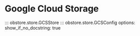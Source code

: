 # Google Cloud Storage

::: obstore.store.GCSStore
::: obstore.store.GCSConfig
    options:
        show_if_no_docstring: true
